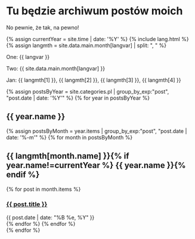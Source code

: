 # Tu będzie archiwum postów moich

No pewnie, że tak, na pewno!

{% assign currentYear = site.time | date: '%Y' %}
{% include lang.html %}
{% assign langmth = site.data.main.month[langvar] | split: ", " %}

One: {{ langvar }}

Two: {{ site.data.main.month[langvar] }}

Jan: {{ langmth[1] }}, {{ langmth[2] }}, {{ langmth[3] }}, {{ langmth[4] }}

{% assign postsByYear = site.categories.pl | group_by_exp:"post", "post.date | date: '%Y'" %}
{% for year in postsByYear %}

<div class="posts">
<h2>{{ year.name }}</h2>
  {% assign postsByMonth = year.items | group_by_exp:"post", "post.date | date: '%-m'" %}
  {% for month in postsByMonth %}
  <h2>{{ langmth[month.name] }}{% if year.name!=currentYear %} {{ year.name }}{% endif %}</h2>
    {% for post in month.items %}
    <div class="post">
      <h3><a href="{{ post.url }}">{{ post.title }}</a></h3>
      <div class="date">{{ post.date | date: "%B %e, %Y" }}</div>
    </div>
    {% endfor %}
  {% endfor %}
</div>
{% endfor %}